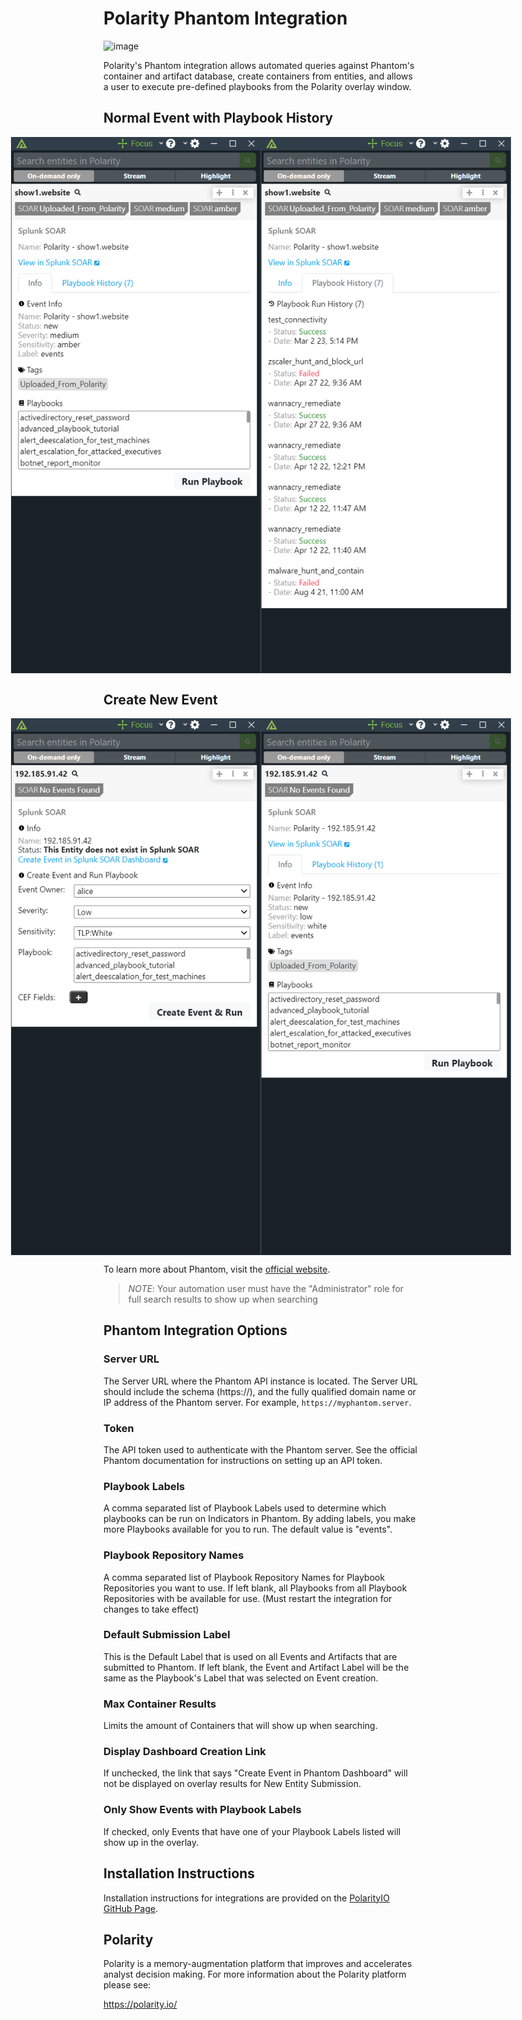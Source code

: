 # Polarity Phantom Integration

![image](https://img.shields.io/badge/status-beta-green.svg)

Polarity's Phantom integration allows automated queries against Phantom's container and artifact database, create containers from entities, and allows a user to execute pre-defined playbooks from the Polarity overlay window.

## Normal Event with Playbook History
<div style="display:flex; justify-content:center; align-items:center;">
  <img width="400" alt="Integration Example Event Info" src="./assets/integration-example-event-info.png">
  <img width="400" alt="Integration Example Event History" src="./assets/integration-example-event-history.png">
</div>

## Create New Event
<div style="display:flex; justify-content:center; align-items:center;">
  <img width="400" alt="Integration Example New Event" src="./assets/integration-example-new-event.png">
  <img width="400" alt="Integration Example New Event Created" src="./assets/integration-example-new-event-created.png">
</div>

To learn more about Phantom, visit the [official website](https://www.phantom.us).

> *NOTE*: Your automation user must have the "Administrator" role for full search results to show up when searching

## Phantom Integration Options

### Server URL

The Server URL where the Phantom API instance is located.  The Server URL should include the schema (https://), and the fully qualified domain name or IP address of the Phantom server. For example, `https://myphantom.server`.

### Token

The API token used to authenticate with the Phantom server.  See the official Phantom documentation for instructions on setting up an API token.

### Playbook Labels

A comma separated list of Playbook Labels used to determine which playbooks can be run on Indicators in Phantom. By adding labels, you make more Playbooks available for you to run. The default value is "events".

### Playbook Repository Names

A comma separated list of Playbook Repository Names for Playbook Repositories you want to use. If left blank, all Playbooks from all Playbook Repositories with be available for use. (Must restart the integration for changes to take effect)

### Default Submission Label

This is the Default Label that is used on all Events and Artifacts that are submitted to Phantom. If left blank, the Event and Artifact Label will be the same as the Playbook's Label that was selected on Event creation.

### Max Container Results

Limits the amount of Containers that will show up when searching.

### Display Dashboard Creation Link

If unchecked, the link that says "Create Event in Phantom Dashboard" will not be displayed on overlay results for New Entity Submission.

### Only Show Events with Playbook Labels

If checked, only Events that have one of your Playbook Labels listed will show up in the overlay.



## Installation Instructions

Installation instructions for integrations are provided on the [PolarityIO GitHub Page](https://polarityio.github.io/).


## Polarity

Polarity is a memory-augmentation platform that improves and accelerates analyst decision making.  For more information about the Polarity platform please see:

https://polarity.io/
